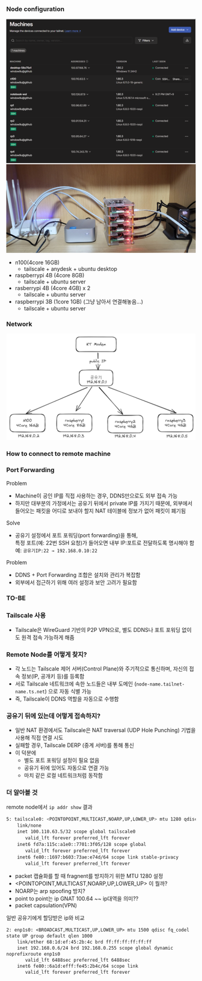 ### Node configuration
![alt text](./figure/image-1.png)
![alt text](./figure/image-2.png)
- n100(4core 16GB)
  - tailscale + anydesk + ubuntu desktop
- raspberrypi 4B (4core 8GB)
  - tailscale + ubuntu server
- rasberrypi 4B (4core 4GB) x 2
  - tailscale + ubuntu server
- raspberrypi 3B (1core 1GB) (그냥 남아서 연결해놓음...)
  - tailscale + ubuntu server

### Network 
![alt text](./figure/image-3.png)

### How to connect to remote machine

### Port Forwarding

Problem

- Machine이 공인 IP를 직접 사용하는 경우, DDNS만으로도 외부 접속 가능
- 하지만 대부분의 가정에서는 공유기 뒤에서 private IP를 가지기 때문에, 외부에서 들어오는 패킷을 어디로 보내야 할지 NAT 테이블에 정보가 없어 패킷이 폐기됨

Solve

- 공유기 설정에서 포트 포워딩(port forwarding)을 통해,  
    특정 포트(예: 22번 SSH 요청)가 들어오면 내부 IP:포트로 전달하도록 명시해야 함  
    예: `공유기IP:22 → 192.168.0.10:22`

Problem

- DDNS + Port Forwarding 조합은 설치와 관리가 복잡함
- 외부에서 접근하기 위해 여러 설정과 보안 고려가 필요함

### TO-BE

### Tailscale 사용

- Tailscale은 WireGuard 기반의 P2P VPN으로, 별도 DDNS나 포트 포워딩 없이도 원격 접속 가능하게 해줌

### Remote Node를 어떻게 찾지?

- 각 노드는 Tailscale 제어 서버(Control Plane)와 주기적으로 통신하며, 자신의 접속 정보(IP, 공개키 등)를 등록함
- 서로 Tailscale 네트워크에 속한 노드들은 내부 도메인 (`node-name.tailnet-name.ts.net`) 으로 자동 식별 가능
- 즉, Tailscale이 DDNS 역할을 자동으로 수행함


### 공유기 뒤에 있는데 어떻게 접속하지?

- 일반 NAT 환경에서도 Tailscale은 NAT traversal (UDP Hole Punching) 기법을 사용해 직접 연결 시도
- 실패할 경우, Tailscale DERP (중계 서버)를 통해 통신
- 이 덕분에
    - 별도 포트 포워딩 설정이 필요 없음
    - 공유기 뒤에 있어도 자동으로 연결 가능
    - 마치 같은 로컬 네트워크처럼 동작함

### 더 알아볼 것

remote node에서 `ip addr show` 결과 
```bash
5: tailscale0: <POINTOPOINT,MULTICAST,NOARP,UP,LOWER_UP> mtu 1280 qdisc fq_codel state UNKNOWN group default qlen 500
    link/none
    inet 100.110.63.5/32 scope global tailscale0
       valid_lft forever preferred_lft forever
    inet6 fd7a:115c:a1e0::7701:3f05/128 scope global
       valid_lft forever preferred_lft forever
    inet6 fe80::1697:b603:73ae:e74d/64 scope link stable-privacy
       valid_lft forever preferred_lft forever
```
- packet 캡슐화를 할 때 fragnent를 방지하기 위한 MTU 1280 설정
-  <POINTOPOINT,MULTICAST,NOARP,UP,LOWER_UP> 이 뭘까?
-  NOARP는 arp spoofing 방지?
-  point to point는 ip GNAT 100.64 ~~ ip대역을 의미??
-  packet capsulation(VPN)

일반 공유기에게 할당받은 ip와 비교
```
2: enp1s0: <BROADCAST,MULTICAST,UP,LOWER_UP> mtu 1500 qdisc fq_codel state UP group default qlen 1000
    link/ether 68:1d:ef:45:2b:4c brd ff:ff:ff:ff:ff:ff
    inet 192.168.0.6/24 brd 192.168.0.255 scope global dynamic noprefixroute enp1s0
       valid_lft 6488sec preferred_lft 6488sec
    inet6 fe80::6a1d:efff:fe45:2b4c/64 scope link
       valid_lft forever preferred_lft forever
```
